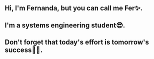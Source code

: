 ## Hi, I'm Fernanda, but you can call me Fer✨. 
## I'm a systems engineering student😎. 
## Don't forget that today's effort is tomorrow's success🙌🏻.

<!--
**fer-wone/fer-wone** is a ✨ _special_ ✨ repository because its `README.md` (this file) appears on your GitHub profile.

Here are some ideas to get you started:

- 🔭 I’m currently working on ...
- 🌱 I’m currently learning ...
- 👯 I’m looking to collaborate on ...
- 🤔 I’m looking for help with ...
- 💬 Ask me about ...
- 📫 How to reach me: ...
- 😄 Pronouns: ...
- ⚡ Fun fact: ...
-->
